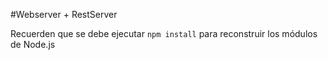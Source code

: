 #Webserver + RestServer

Recuerden que se debe ejecutar ```npm install``` para reconstruir los módulos de Node.js